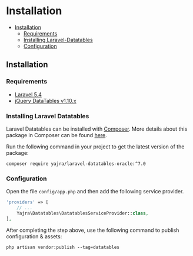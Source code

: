 # Installation

- [Installation](#installation)
	- [Requirements](#requirements)
    - [Installing Laravel-Datatables](#installing-laravel-datatables-oracle)
    - [Configuration](#configuration)

<a name="installation"></a>
## Installation

<a name="requirements"></a>
### Requirements

- [Laravel 5.4](https://github.com/laravel/framework)
- [jQuery DataTables v1.10.x](http://datatables.net/)

<a name="installing-laravel-datatables-oracle"></a>
### Installing Laravel Datatables

Laravel Datatables can be installed with [Composer](http://getcomposer.org/doc/00-intro.md). More details about this package in Composer can be found [here](https://packagist.org/packages/yajra/laravel-datatables-oracle).

Run the following command in your project to get the latest version of the package:

```
composer require yajra/laravel-datatables-oracle:^7.0
```

<a name="configuration"></a>
### Configuration

Open the file ```config/app.php``` and then add the following service provider.

```php
'providers' => [
    // ...
    Yajra\Datatables\DatatablesServiceProvider::class,
],
```

After completing the step above, use the following command to publish configuration & assets:

```
php artisan vendor:publish --tag=datatables
```

